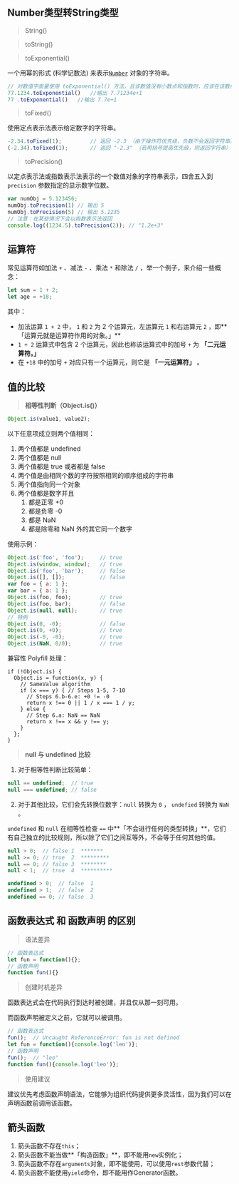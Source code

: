 ## Number类型转String类型

> String()

> toString()

> toExponential()

一个用幂的形式 (科学记数法) 来表示[`Number`](https://developer.mozilla.org/zh-CN/docs/Web/JavaScript/Reference/Global_Objects/Number) 对象的字符串。

```js
// 对数值字面量使用 toExponential() 方法，且该数值没有小数点和指数时，应该在该数值与该方法之间隔开一个空格，以避免点号被解释为一个小数点。也可以使用两个点号调用该方法。
77.1234.toExponential()   //输出 7.71234e+1
77 .toExponential()   //输出 7.7e+1
```



> toFixed()

使用定点表示法表示给定数字的字符串。

```js
-2.34.toFixed(1);         // 返回 -2.3 （由于操作符优先级，负数不会返回字符串）
(-2.34).toFixed(1);       // 返回 "-2.3" （若用括号提高优先级，则返回字符串）
```

> toPrecision()

以定点表示法或指数表示法表示的一个数值对象的字符串表示，四舍五入到 `precision` 参数指定的显示数字位数。

```js
var numObj = 5.123456;
numObj.toPrecision(1) // 输出 5
numObj.toPrecision(5) // 输出 5.1235
// 注意：在某些情况下会以指数表示法返回
console.log((1234.5).toPrecision(2)); // "1.2e+3"
```

## 运算符

常见运算符如加法 `+` 、减法 `-` 、乘法 `*` 和除法 `/` ，举一个例子，来介绍一些概念：

```js
let sum = 1 + 2;
let age = +18;
```

其中：

- 加法运算 `1 + 2` 中， `1` 和 `2` 为 2 个运算元，左运算元 `1` 和右运算元 `2` ，即**「运算元就是运算符作用的对象。」**
- `1 + 2` 运算式中包含 2 个运算元，因此也称该运算式中的加号  `+` 为 **「二元运算符。」**
- 在 `+18` 中的加号 `+` 对应只有一个运算元，则它是 **「一元运算符」** 。

## 值的比较

>  **相等性判断（Object.is()）**

```js
Object.is(value1, value2);
```

以下任意项成立则两个值相同：
1. 两个值都是 undefined
2. 两个值都是 null
3. 两个值都是 true 或者都是 false
4. 两个值是由相同个数的字符按照相同的顺序组成的字符串
5. 两个值指向同一个对象
6. 两个值都是数字并且
  	1. 都是正零 +0
  	2. 都是负零 -0
  	3. 都是 NaN
  	4. 都是除零和 NaN 外的其它同一个数字
 

使用示例：


```js
Object.is('foo', 'foo');     // true
Object.is(window, window);   // true
Object.is('foo', 'bar');     // false
Object.is([], []);           // false
var foo = { a: 1 };
var bar = { a: 1 };
Object.is(foo, foo);         // true
Object.is(foo, bar);         // false
Object.is(null, null);       // true
// 特例
Object.is(0, -0);            // false
Object.is(0, +0);            // true
Object.is(-0, -0);           // true
Object.is(NaN, 0/0);         // true
```

兼容性 Polyfill 处理：

```
if (!Object.is) {
  Object.is = function(x, y) {
    // SameValue algorithm
    if (x === y) { // Steps 1-5, 7-10
      // Steps 6.b-6.e: +0 != -0
      return x !== 0 || 1 / x === 1 / y;
    } else {
      // Step 6.a: NaN == NaN
      return x !== x && y !== y;
    }
  };
}
```

>  **null 与 undefined 比较**

1. 对于相等性判断比较简单：

```js
null == undefined;  // true
null === undefined; // false
```

2. 对于其他比较，它们会先转换位数字：`null` 转换为 `0` ， `undefied` 转换为 `NaN` 。

`undefined` 和 `null` 在相等性检查 `==` 中**「不会进行任何的类型转换」**，它们有自己独立的比较规则，所以除了它们之间互等外，不会等于任何其他的值。

```js
null > 0;  // false 1  *******
null >= 0; // true  2  *********
null == 0; // false 3  ********
null < 1;  // true  4  **********
```

```js
undefined > 0;  // false  1
undefined > 1;  // false  2
undefined == 0; // false  3
```

## 函数表达式 和 函数声明 的区别

> 语法差异

```js
// 函数表达式
let fun = function(){};
// 函数声明
function fun(){}
```

> 创建时机差异

函数表达式会在代码执行到达时被创建，并且仅从那一刻可用。

而函数声明被定义之前，它就可以被调用。

```js
// 函数表达式
fun();  // Uncaught ReferenceError: fun is not defined
let fun = function(){console.log('leo')};
// 函数声明
fun();  // "leo"
function fun(){console.log('leo')};
```

> 使用建议

建议优先考虑函数声明语法，它能够为组织代码提供更多灵活性，因为我们可以在声明函数前调用该函数。

## 箭头函数

1. 箭头函数不存在`this`；
2. 箭头函数不能当做**「构造函数」**，即不能用`new`实例化；
3. 箭头函数不存在`arguments`对象，即不能使用，可以使用`rest`参数代替；
4. 箭头函数不能使用`yield`命令，即不能用作Generator函数。

